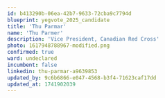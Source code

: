 ```yaml
---
id: b413290b-06ea-42b7-9633-72cba9c7794d
blueprint: yegvote_2025_candidate
title: 'Thu Parmar'
name: 'Thu Parmer'
description: 'Vice President, Canadian Red Cross'
photo: 1617948788967-modified.png
confirmed: true
ward: undeclared
incumbent: false
linkedin: thu-parmar-a9639853
updated_by: 9c6b6866-e047-4568-b3f4-71623caf17dd
updated_at: 1741902039
---
```

